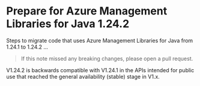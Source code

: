 # Prepare for Azure Management Libraries for Java 1.24.2 #

Steps to migrate code that uses Azure Management Libraries for Java from 1.24.1 to 1.24.2 ...

> If this note missed any breaking changes, please open a pull request.


V1.24.2 is backwards compatible with V1.24.1 in the APIs intended for public use that reached the general availability (stable) stage in V1.x.